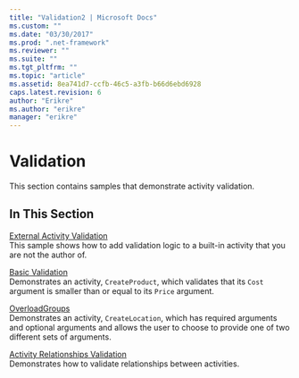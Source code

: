 ```yaml
---
title: "Validation2 | Microsoft Docs"
ms.custom: ""
ms.date: "03/30/2017"
ms.prod: ".net-framework"
ms.reviewer: ""
ms.suite: ""
ms.tgt_pltfrm: ""
ms.topic: "article"
ms.assetid: 8ea741d7-ccfb-46c5-a3fb-b66d6ebd6928
caps.latest.revision: 6
author: "Erikre"
ms.author: "erikre"
manager: "erikre"
---
```

# Validation
This section contains samples that demonstrate activity validation.  
  
## In This Section  
 [External Activity Validation](../../../../docs/framework/windows-workflow-foundation/samples/external-activity-validation.md)  
 This sample shows how to add validation logic to a built-in activity that you are not the author of.  
  
 [Basic Validation](../../../../docs/framework/windows-workflow-foundation/samples/basic-validation.md)  
 Demonstrates an activity, `CreateProduct`, which validates that its `Cost` argument is smaller than or equal to its `Price` argument.  
  
 [OverloadGroups](../../../../docs/framework/windows-workflow-foundation/samples/overloadgroups.md)  
 Demonstrates an activity, `CreateLocation`, which has required arguments and optional arguments and allows the user to choose to provide one of two different sets of arguments.  
  
 [Activity Relationships Validation](../../../../docs/framework/windows-workflow-foundation/samples/activity-relationships-validation.md)  
 Demonstrates how to validate relationships between activities.